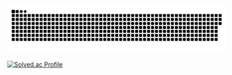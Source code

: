 

<a href=#><img src="contributions.svg"></a>

[![Solved.ac Profile](http://mazassumnida.wtf/api/v2/generate_badge?boj=ddaa63777)](https://solved.ac/ddaa63777/)
